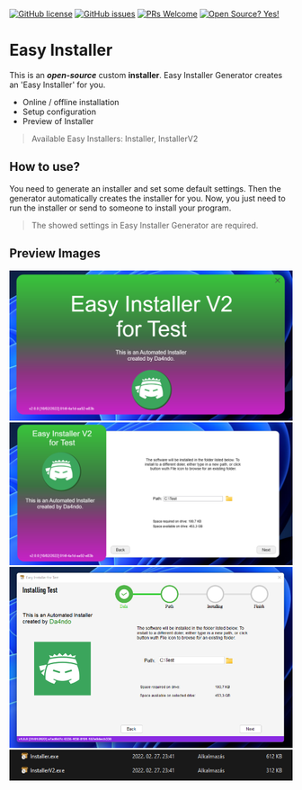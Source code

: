 [![GitHub license](https://img.shields.io/github/license/Da4ndo/EasyInstaller)](https://github.com/Da4ndo/EasyInstaller/blob/master/LICENSE)
[![GitHub issues](https://img.shields.io/github/issues/Da4ndo/EasyInstaller)](https://GitHub.com/Da4ndo/EasyInstaller/issues/)
[![PRs Welcome](https://img.shields.io/badge/PRs-welcome-brightgreen.svg?style=flat-square)](http://makeapullrequest.com)
[![Open Source? Yes!](https://badgen.net/badge/Open%20Source%20%3F/Yes%21/blue?icon=github)](https://github.com/Da4ndo/EasyInstaller)

# Easy Installer

This is an ***open-source*** custom **installer**. Easy Installer Generator creates an 'Easy Installer' for you.

- Online / offline installation
- Setup configuration
- Preview of Installer

> Available Easy Installers: Installer, InstallerV2

## How to use?

You need to generate an installer and set some default settings. Then the generator automatically creates the installer for you. Now, you just need to run the installer or send to someone to install your program.

> The showed settings in Easy Installer Generator are required.

## Preview Images

![alt text2](https://github.com/Da4ndo/EasyInstaller/blob/main/images/InstallerV2_1.png)
![alt text2](https://github.com/Da4ndo/EasyInstaller/blob/main/images/InstallerV2_2.png)
![alt text2](https://github.com/Da4ndo/EasyInstaller/blob/main/images/Installer_1.png)
![alt text2](https://github.com/Da4ndo/EasyInstaller/blob/main/images/infolder.png)